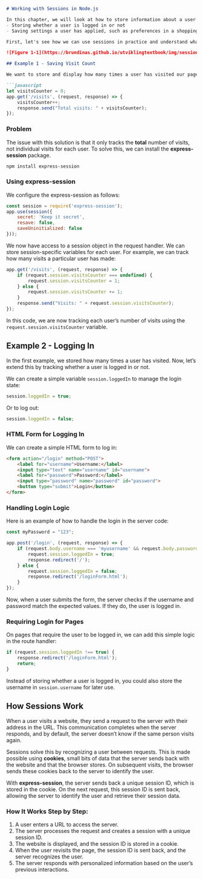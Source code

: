 
```markdown
# Working with Sessions in Node.js

In this chapter, we will look at how to store information about a user in a Node.js application session. This is particularly useful for:
- Storing whether a user is logged in or not
- Saving settings a user has applied, such as preferences in a shopping cart

First, let's see how we can use sessions in practice and understand what they are doing.

![Figure 1-1](https://brundinas.github.io/utviklingtextbook/img/sessions.jpg "Sessions")

## Example 1 - Saving Visit Count

We want to store and display how many times a user has visited our page. Initially, we can use something as simple as this:

```javascript
let visitsCounter = 0;
app.get('/visits', (request, response) => {
    visitsCounter++;
    response.send("Total visits: " + visitsCounter);
});
```

### Problem

The issue with this solution is that it only tracks the **total** number of visits, not individual visits for each user. To solve this, we can install the **express-session** package.

```bash
npm install express-session
```

### Using express-session

We configure the express-session as follows:

```javascript
const session = require('express-session');
app.use(session({
    secret: 'Keep it secret',
    resave: false,
    saveUninitialized: false
}));
```

We now have access to a session object in the request handler. We can store session-specific variables for each user. For example, we can track how many visits a particular user has made:

```javascript
app.get('/visits', (request, response) => {
    if (request.session.visitsCounter === undefined) {
        request.session.visitsCounter = 1;
    } else {
        request.session.visitsCounter += 1;
    }
    response.send("Visits: " + request.session.visitsCounter);
});
```

In this code, we are now tracking each user’s number of visits using the `request.session.visitsCounter` variable.

## Example 2 - Logging In

In the first example, we stored how many times a user has visited. Now, let’s extend this by tracking whether a user is logged in or not.

We can create a simple variable `session.loggedIn` to manage the login state:

```javascript
session.loggedIn = true;
```

Or to log out:

```javascript
session.loggedIn = false;
```

### HTML Form for Logging In

We can create a simple HTML form to log in:

```html
<form action="/login" method="POST">
    <label for="username">Username:</label>
    <input type="text" name="username" id="username">
    <label for="password">Password:</label>
    <input type="password" name="password" id="password">
    <button type="submit">Login</button>
</form>
```

### Handling Login Logic

Here is an example of how to handle the login in the server code:

```javascript
const myPassword = "123";

app.post('/login', (request, response) => {
    if (request.body.username === 'myusername' && request.body.password === myPassword) {
        request.session.loggedIn = true;
        response.redirect('/');
    } else {
        request.session.loggedIn = false;
        response.redirect('/loginForm.html');
    }
});
```

Now, when a user submits the form, the server checks if the username and password match the expected values. If they do, the user is logged in.

### Requiring Login for Pages

On pages that require the user to be logged in, we can add this simple logic in the route handler:

```javascript
if (request.session.loggedIn !== true) {
    response.redirect('/loginForm.html');
    return;
}
```

Instead of storing whether a user is logged in, you could also store the username in `session.username` for later use.

## How Sessions Work

When a user visits a website, they send a request to the server with their address in the URL. This communication completes when the server responds, and by default, the server doesn’t know if the same person visits again.

Sessions solve this by recognizing a user between requests. This is made possible using **cookies**, small bits of data that the server sends back with the website and that the browser stores. On subsequent visits, the browser sends these cookies back to the server to identify the user.

With **express-session**, the server sends back a unique session ID, which is stored in the cookie. On the next request, this session ID is sent back, allowing the server to identify the user and retrieve their session data.

### How It Works Step by Step:
1. A user enters a URL to access the server.
2. The server processes the request and creates a session with a unique session ID.
3. The website is displayed, and the session ID is stored in a cookie.
4. When the user revisits the page, the session ID is sent back, and the server recognizes the user.
5. The server responds with personalized information based on the user’s previous interactions.
```


